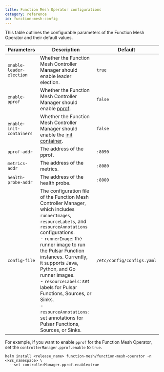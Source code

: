 ```yaml
---
title: Function Mesh Operator configurations
category: reference
id: function-mesh-config
---
```


This table outlines the configurable parameters of the Function Mesh Operator and their default values.

| Parameters | Description | Default|
| --- | --- | --- |
|`enable-leader-election`| Whether the Function Mesh Controller Manager should enable leader election. | `true` |
| `enable-pprof` |Whether the Function Mesh Controller Manager should enable [pprof](https://github.com/google/pprof). | `false`|
| `enable-init-containers` | Whether the Function Mesh Controller Manager should enable the [init container](https://kubernetes.io/docs/concepts/workloads/pods/init-containers/). | `false` |
|`pprof-addr`|The address of the pprof. |`:8090`|
| `metrics-addr`| The address of the metrics. |`:8080`|
| `health-probe-addr`|The address of the health probe. |`:8000`|
|`config-file`| The configuration file of the Function Mesh Controller Manager, which includes `runnerImages`, `resourceLabels`, and `resourceAnnotations` configurations. <br />- `runnerImage`: the runner image to run the Pulsar Function instances. Currently, it supports Java, Python, and Go runner images. <br />- `resourceLabels`: set labels for Pulsar Functions, Sources, or Sinks. <br />- `resourceAnnotations`: set annotations for Pulsar Functions, Sources, or Sinks.  |`/etc/config/configs.yaml`|

For example, if you want to enable `pprof` for the Function Mesh Operator, set the `controllerManager.pprof.enable` to `true`.

```shell
helm install <release_name> function-mesh/function-mesh-operator -n <k8s_namespace> \
  --set controllerManager.pprof.enable=true
```